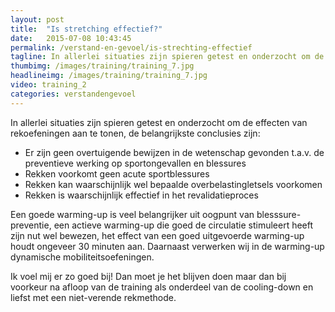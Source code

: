 ```yaml
---
layout: post
title:  "Is stretching effectief?"
date:   2015-07-08 10:43:45
permalink: /verstand-en-gevoel/is-strechting-effectief
tagline: In allerlei situaties zijn spieren getest en onderzocht om de effecten van rekoefeningen aan te tonen.
thumbimg: /images/training/training_7.jpg
headlineimg: /images/training/training_7.jpg
video: training_2
categories: verstandengevoel
---
```

 In allerlei situaties zijn spieren getest en onderzocht om de effecten van rekoefeningen aan te tonen, de belangrijkste conclusies zijn:
 
- Er zijn geen overtuigende bewijzen in de wetenschap gevonden t.a.v. de preventieve werking op sportongevallen en blessures
- Rekken voorkomt geen acute sportblessures
- Rekken kan waarschijnlijk wel bepaalde overbelastingletsels voorkomen
- Rekken is waarschijnlijk effectief in het revalidatieproces
 
 
Een goede warming-up is veel belangrijker uit oogpunt van blesssure-preventie, een actieve warming-up die goed de circulatie stimuleert heeft zijn nut wel bewezen, het effect van een goed uitgevoerde warming-up houdt ongeveer 30 minuten aan. Daarnaast verwerken wij in de warming-up dynamische mobiliteitsoefeningen. 
 
Ik voel mij er zo goed bij!
Dan moet je het blijven doen maar dan bij voorkeur na afloop van de training als onderdeel van de cooling-down en liefst met een niet-verende rekmethode.
